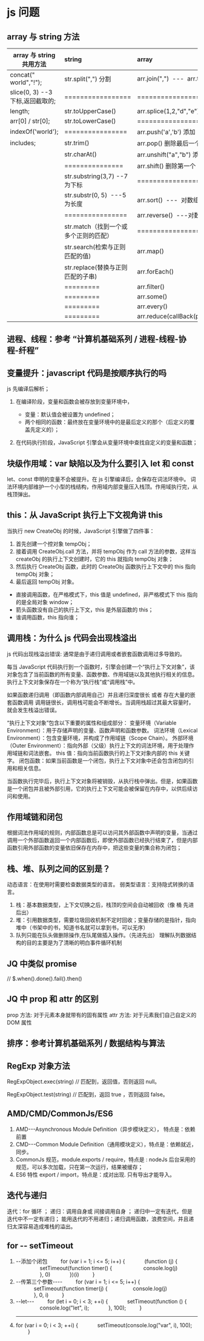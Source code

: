 # js 问题

## array 与 string 方法

| array 与 string 共用方法         | string                                | array                                         |
| -------------------------------- | :------------------------------------ | :-------------------------------------------- |
| concat(" world","!");            | str.split(",") 分割                   | arr.join(",")  ---  arr.toString()            |
| slice(0, 3) --3 下标,返回截取的; | =================                     | =========================                     |
| length;                          | str.toUpperCase()                     | arr.splice(1,2,"d","e")                       |
| arr[0] / str[0];                 | str.toLowerCase()                     | ========================                      |
| indexOf('world');                | ================                      | arr.push('a','b') 添加                        |
| includes;                        | str.trim()                            | arr.pop() 删除最后一个                        |
|                                  | str.charAt()                          | arr.unshift("a","b") 添加                     |
|                                  | ===============                       | arr.shift() 删除第一个                        |
|                                  | str.substring(3,7) --7 为下标         | =======================                       |
|                                  | str.substr(0, 5)  ---5 为长度         | arr.sort()  ---  对数组进行排序               |
|                                  | ================                      | arr.reverse()  ---对数组进行反转              |
|                                  | str.match（找到一个或多个正则的匹配） | ========================                      |
|                                  | str.search(检索与正则匹配的值)        | arr.map()                                     |
|                                  | str.replace(替换与正则匹配的子串)     | arr.forEach()                                 |
|                                  | =========                             | arr.filter()                                  |
|                                  | =========                             | arr.some()                                    |
|                                  | =========                             | arr.every()                                   |
|                                  | =========                             | arr.reduce(callBack(prev,cur,index,arr),init) |

## 进程、线程：参考 “计算机基础系列 / 进程-线程-协程-纤程”

## 变量提升：javascript 代码是按顺序执行的吗

js 先编译后解析；

1. 在编译阶段，变量和函数会被存放到变量环境中，

   - 变量：默认值会被设置为 undefined；
   - 两个相同的函数：最终放在变量环境中的是最后定义的那个（后定义的覆盖先定义的）；

2. 在代码执行阶段，JavaScript 引擎会从变量环境中查找自定义的变量和函数；

## 块级作用域：var 缺陷以及为什么要引入 let 和 const

let、const 申明的变量不会被提升。在 js 引擎编译后，会保存在词法环境中。
词法环境内部维护一个小型的栈结构，作用域内部变量压入栈顶。作用域执行完，从栈顶弹出。

## this：从 JavaScript 执行上下文视角讲 this

当执行 new CreateObj 的时候，JavaScript 引擎做了四件事：

1. 首先创建一个控对象 tempObj；
2. 接着调用 CreateObj.call 方法，并将 tempObj 作为 call 方法的参数，这样当 createObj 的执行上下文创建时，它的 this 就指向 tempObj 对象；
3. 然后执行 CreateObj 函数，此时的 CreateObj 函数执行上下文中的 this 指向 tempObj 对象；
4. 最后返回 tempObj 对象。

- 直接调用函数，在严格模式下，this 值是 undefined，非严格模式下 this 指向的是全局对象 window；
- 箭头函数没有自己的执行上下文，this 是外层函数的 this；
- 谁调用函数，this 指向谁；

## 调用栈：为什么 js 代码会出现栈溢出

js 代码出现栈溢出错误: 通常是由于递归调用或者嵌套函数调用过多导致的。

每当 JavaScript 代码执行到一个函数时，引擎会创建一个“执行上下文对象”，该对象包含了当前函数的所有变量、函数参数、作用域链以及其他执行相关的信息。执行上下文对象保存在一个称为“执行栈”或“调用栈”中。

如果函数递归调用（即函数内部调用自己）并且递归深度很长 或者 存在大量的嵌套函数调用 调用链很长，调用栈可能会不断增长。当调用栈超过其最大容量时，就会发生栈溢出错误。

“执行上下文对象”包含以下重要的属性和组成部分：
变量环境（Variable Environment）：用于存储声明的变量、函数声明和函数参数。
词法环境（Lexical Environment）：包含变量环境，并构成了作用域链（Scope Chain）。
外部环境（Outer Environment）：指向外部（父级）执行上下文的词法环境，用于处理作用域链和词法嵌套。
this 值：指向当前函数执行的上下文对象内部的 this 关键字。
闭包函数：如果当前函数是一个闭包，执行上下文对象中还会包含闭包的引用和相关信息。

当函数执行完毕后，执行上下文对象将被销毁，从执行栈中弹出。但是，如果函数是一个闭包并且被外部引用，它的执行上下文可能会被保留在内存中，以供后续访问和使用。

## 作用域链和闭包

根据词法作用域的规则，内部函数总是可以访问其外部函数中声明的变量，当通过调用一个外部函数返回一个内部函数后，即使外部函数已经执行结束了，但是内部函数引用外部函数的变量依旧保存在内存中，把这些变量的集合称为闭包；

## 栈、堆、队列之间的区别是？

动态语言：在使用时需要检查数据类型的语言。
弱类型语言：支持隐式转换的语言。

1. 栈：基本数据类型，上下文切换之后，栈顶的空间会自动被回收（像 桶 先进后出）
2. 堆：引用数据类型，需要垃圾回收机制不定时回收；变量存储的是指针，指向堆中（书架中的书，知道书名就可以拿到书，可以无序）
3. 队列只能在队头做删除操作,在队尾做插入操作。（先进先出）
   理解队列数据结构的目的主要是为了清晰的明白事件循环机制

## JQ 中类似 promise

// $.when().done().fail().then()

## JQ 中 prop 和 attr 的区别

prop 方法: 对于元素本身就带有的固有属性
attr 方法: 对于元素我们自己自定义的 DOM 属性

## 排序：参考计算机基础系列 / 数据结构与算法

## RegExp 对象方法

RegExpObject.exec(string) // 匹配到，返回值，否则返回 null。

RegExpObject.test(string) // 匹配到，返回 true ，否则返回 false。

## AMD/CMD/CommonJs/ES6

1. AMD---Asynchronous Module Definition（异步模块定义）， 特点是：依赖前置
2. CMD---Common Module Definition（通用模块定义），特点是：依赖就近，同步。
3. CommonJs 规范，module.exports / require，特点是 : nodeJs 后台采用的规范，可以多次加载，只在第一次运行，结果被缓存；
4. ES6 特性 export / import，特点是：成对出现. 只有导出才能导入。

## 迭代与递归

迭代：for 循环 ；
递归：调用自身或 间接调用自身 ；
递归中一定有迭代，但是迭代中不一定有递归；
能用迭代的不用递归；递归调用函数，浪费空间，并且递归太深容易造成堆栈的溢出。

## for -- setTimeout

1. --添加个闭包
           for (var i = 1; i <= 5; i++) {
               (function (j) {
                   setTimeout(function timer() {
                       console.log(j)
                   }, 0)
               })(i)
           }
2. --传第三个参数----
           for (var i = 1; i <= 5; i++) {
               setTimeout(function timer(j) {
                   console.log(j)
               }, 0, i)
           }
3. --let---
           for (let i = 0; i < 3; ++i) {
               setTimeout(function () {
                   console.log("let", i);
               }, 100);
           }
4. ***
   for (var i = 0; i < 3; ++i) {
               setTimeout(console.log("var", i), 100);
           }

